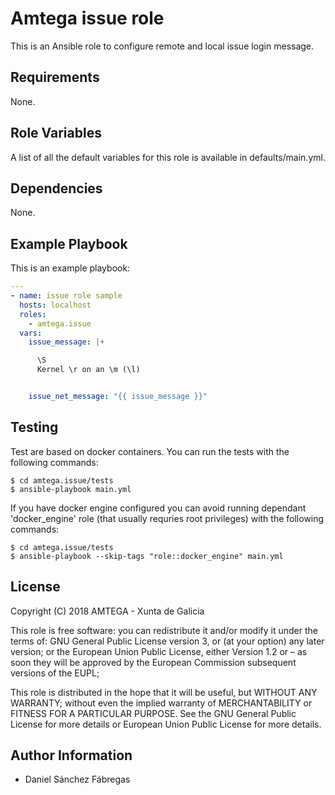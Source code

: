 # Amtega issue role

This is an Ansible role to configure remote and local issue login message.

## Requirements

None.

## Role Variables

A list of all the default variables for this role is available in defaults/main.yml.

## Dependencies

None.

## Example Playbook

This is an example playbook:

~~~ yaml
---
- name: issue role sample
  hosts: localhost
  roles:  
    - amtega.issue
  vars:
    issue_message: |+

      \S
      Kernel \r on an \m (\l)


    issue_net_message: "{{ issue_message }}"
~~~

## Testing


Test are based on docker containers. You can run the tests with the following commands:

```shell
$ cd amtega.issue/tests
$ ansible-playbook main.yml
```

If you have docker engine configured you can avoid running dependant 'docker_engine' role (that usually requries root privileges) with the following commands:

```shell
$ cd amtega.issue/tests
$ ansible-playbook --skip-tags "role::docker_engine" main.yml
```

## License

Copyright (C) 2018 AMTEGA - Xunta de Galicia

This role is free software: you can redistribute it and/or modify
it under the terms of:
GNU General Public License version 3, or (at your option) any later version;
or the European Union Public License, either Version 1.2 or – as soon
they will be approved by the European Commission ­subsequent versions of
the EUPL;

This role is distributed in the hope that it will be useful,
but WITHOUT ANY WARRANTY; without even the implied warranty of
MERCHANTABILITY or FITNESS FOR A PARTICULAR PURPOSE.  See the
GNU General Public License for more details or European Union Public License for more details.

## Author Information

- Daniel Sánchez Fábregas
